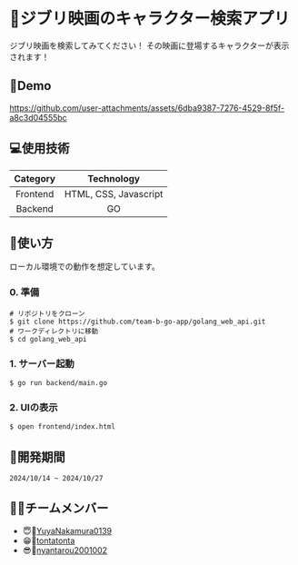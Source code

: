 # 🎥ジブリ映画のキャラクター検索アプリ 

ジブリ映画を検索してみてください！
その映画に登場するキャラクターが表示されます！

## 📌Demo

https://github.com/user-attachments/assets/6dba9387-7276-4529-8f5f-a8c3d04555bc

## 💻使用技術

| Category | Technology |
| :---: | :---: |
| Frontend | HTML, CSS, Javascript |
| Backend | GO |

## 🔨使い方

ローカル環境での動作を想定しています。

### 0. 準備

```zsh: クローン
# リポジトリをクローン
$ git clone https://github.com/team-b-go-app/golang_web_api.git
# ワークディレクトリに移動
$ cd golang_web_api
```

### 1. サーバー起動

```zsh: サーバー起動
$ go run backend/main.go
```

### 2. UIの表示

```zsh: UIの表示
$ open frontend/index.html
```

## 📅開発期間

```text
2024/10/14 ~ 2024/10/27
```
## 🧑‍💻チームメンバー

- 😇🖖[YuyaNakamura0139](https://github.com/YuyaNakamura0139)
- 😁🫰[tontatonta](https://github.com/tontatonta)
- 😎🤟[nyantarou2001002](https://github.com/nyantarou2001002)
